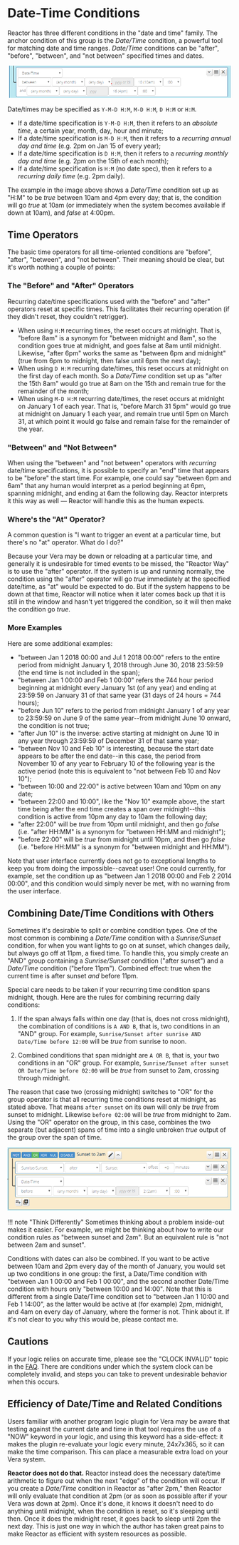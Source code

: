 # Date-Time Conditions

Reactor has three different conditions in the "date and time" family. The anchor condition of this group is the _Date/Time_ condition, a powerful tool for matching date and time ranges. _Date/Time_ conditions can be "after", "before", "between", and "not between" specified times and dates.

![A Date/Time Condition](images/date-time-condition.png)

Date/times may be specified as `Y-M-D H:M`, `M-D H:M`, `D H:M` or `H:M`.

* If a date/time specification is `Y-M-D H:M`, then it refers to an *absolute time*, a certain year, month, day, hour and minute;
* If a date/time specification is `M-D H:M`, then it refers to a *recurring annual day and time* (e.g. 2pm on Jan 15 of every year);
* If a date/time specification is `D H:M`, then it refers to a *recurring monthly day and time* (e.g. 2pm on the 15th of each month);
* If a date/time specification is `H:M` (no date spec), then it refers to a *recurring daily time* (e.g. 2pm daily).

The example in the image above shows a _Date/Time_ condition set up as "H:M" to be *true* between 10am and 4pm every day; that is, the condition will go *true* at 10am (or immediately when the system becomes available if down at 10am), and *false* at 4:00pm.

## Time Operators

The basic time operators for all time-oriented conditions are "before", "after", "between", and "not between". Their meaning should be clear, but it's worth nothing a couple of points:

### The "Before" and "After" Operators

Recurring date/time specifications used with the "before" and "after" operators reset at specific times. This facilitates their recurring operation (if they didn't reset, they couldn't retrigger).

* When using `H:M` recurring times, the reset occurs at midnight. That is, "before 8am" is a synonym for "between midnight and 8am", so the condition goes true at midnight, and goes false at 8am until midnight. Likewise, "after 6pm" works the same as "between 6pm and midnight" (true from 6pm to midnight, then false until 6pm the next day);
* When using `D H:M` recurring date/times, this reset occurs at midnight on the first day of each month. So a _Date/Time_ condition set up as "after the 15th 8am" would go true at 8am on the 15th and remain true for the remainder of the month;
* When using `M-D H:M` recurring date/times, the reset occurs at midnight on January 1 of each year. That is, "before March 31 5pm" would go true at midnight on January 1 each year, and remain true until 5pm on March 31, at which point it would go false and remain false for the remainder of the year.

### "Between" and "Not Between" 

When using the "between" and "not between" operators with *recurring* date/time specifications, it is possible to specify an "end" time that appears to be "before" the start time. For example, one could say "between 6pm and 6am" that any human would interpret as a period beginning at 6pm, spanning midnight, and ending at 6am the following day. Reactor interprets it this way as well &mdash; Reactor will handle this as the human expects.

### Where's the "At" Operator?

A common question is "I want to trigger an event at a particular time, but there's no "at" operator. What do I do?"

Because your Vera may be down or reloading at a particular time, and generally it is undesirable for timed events to be missed, the "Reactor Way" is to use the "after" operator. If the system is up and running normally, the condition using the "after" operator will go *true* immediately at the specified date/time, as "at" would be expected to do. But if the system happens to be down at that time, Reactor will notice when it later comes back up that it is still in the window and hasn't yet triggered the condition, so it will then make the condition go *true*.

### More Examples

Here are some additional examples:

* "between Jan 1 2018 00:00 and Jul 1 2018 00:00" refers to the entire period from midnight January 1, 2018 through June 30, 2018 23:59:59 (the end time is not included in the span);
* "between Jan 1 00:00 and Feb 1 00:00" refers the 744 hour period beginning at midnight every January 1st (of any year) and ending at 23:59:59 on January 31 of that same year (31 days of 24 hours = 744 hours);
* "before Jun 10" refers to the period from midnight January 1 of any year to 23:59:59 on June 9 of the same year--from midnight June 10 onward, the condition is not true;
* "after Jun 10" is the inverse: active starting at midnight on June 10 in any year through 23:59:59 of December 31 of that same year;
* "between Nov 10 and Feb 10" is interesting, because the start date appears to be after the end date--in this case, the period from November 10 of any year to February 10 of the following year is the active period (note this is equivalent to "not between Feb 10 and Nov 10");
* "between 10:00 and 22:00" is active between 10am and 10pm on any date;
* "between 22:00 and 10:00", like the "Nov 10" example above, the start time being after the end time creates a span over midnight--this condition is active from 10pm any day to 10am the following day;
* "after 22:00" will be *true* from 10pm until midnight, and then go *false* (i.e. "after HH:MM" is a synonym for "between HH:MM and midnight");
* "before 22:00" will be *true* from midnight until 10pm, and then go *false* (i.e. "before HH:MM" is a synonym for "between midnight and HH:MM").

Note that user interface currently does not go to exceptional lengths to keep you from doing the impossible--caveat user! One could currently, for example, set the condition up as "between Jan 1 2018 00:00 and Feb 2 2014 00:00", and this condition would simply never be met, with no warning from the user interface.

## Combining Date/Time Conditions with Others

Sometimes it's desirable to split or combine condition types. One of the most common is combining a _Date/Time_ condition with a _Sunrise/Sunset_ condition, for when you want lights to go on at sunset, which changes daily, but always go off at 11pm, a fixed time. To handle this, you simply create an "AND" group containing a _Sunrise/Sunset_ condition ("after sunset") and a _Date/Time_ condition ("before 11pm"). Combined effect: true when the current time is after sunset *and* before 11pm.

Special care needs to be taken if your recurring time condition spans midnight, though. Here are the rules for combining recurring daily conditions:

1. If the span always falls within one day (that is, does not cross midnight), the combination of conditions is `A AND B`, that is, two conditions in an "AND" group. For example, `Sunrise/Sunset after sunrise AND Date/Time before 12:00` will be *true* from sunrise to noon.

2. Combined conditions that span midnight are `A OR B`, that is, your two conditions in an "OR" group. For example, `Sunrise/Sunset after sunset OR Date/Time before 02:00` will be *true* from sunset to 2am, crossing through midnight.

The reason that case two (crossing midnight) switches to "OR" for the group operator is that all recurring time conditions reset at midnight, as stated above. That means `after sunset` on its own will only be *true* from sunset to midnight. Likewise `before 02:00` will be *true* from midnight to 2am. Using the "OR" operator on the group, in this case, combines the two separate (but adjacent) spans of time into a single unbroken *true* output of the group over the span of time.

![Combined Date/Time and Sunrise/Sunset spanning midnight](images/date-time-combined.png)

!!! note "Think Differently"
    Sometimes thinking about a problem inside-out makes it easier. For example, we might be thinking about how to write our condition rules as "between sunset and 2am". But an equivalent rule is "not between 2am and sunset".

Conditions with dates can also be combined. If you want to be active between 10am and 2pm every day of the month of January, you would set up two conditions in one group: the first, a Date/Time condition with "between Jan 1 00:00 and Feb 1 00:00", and the second another Date/Time condition with hours only "between 10:00 and 14:00". Note that this is different from a single Date/Time condition set to "between Jan 1 10:00 and Feb 1 14:00", as the latter would be active at (for example) 2pm, midnight, and 4am on every day of January, where the former is not. Think about it. If it's not clear to you why this would be, please contact me.

## Cautions

If your logic relies on accurate time, please see the "CLOCK INVALID" topic in the [FAQ](FAQ.md). There are conditions under which the system clock can be completely invalid, and steps you can take to prevent undesirable behavior when this occurs.

## Efficiency of Date/Time and Related Conditions

Users familiar with another program logic plugin for Vera may be aware that testing against the current date and time in that tool requires the use of a "NOW" keyword in your logic, and using this keyword has a side-effect: it makes the plugin re-evaluate your logic every minute, 24x7x365, so it can make the time comparison. This can place a measurable extra load on your Vera system.

**Reactor does not do that.** Reactor instead does the necessary date/time arithmetic to figure out when the next "edge" of the condition will occur. If you create a _Date/Time_ condition in Reactor as "after 2pm," then Reactor will only evaluate that condition at 2pm (or as soon as possible after if your Vera was down at 2pm). Once it's done, it knows it doesn't need to do anything until midnight, when the condition is reset, so it's sleeping until then. Once it does the midnight reset, it goes back to sleep until 2pm the next day. This is just one way in which the author has taken great pains to make Reactor as efficient with system resources as possible.